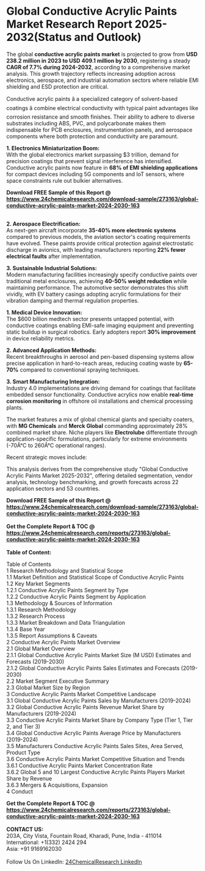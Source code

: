 <h1>Global Conductive Acrylic Paints Market Research Report 2025-2032(Status and Outlook)</h1><p>The global <strong>conductive acrylic paints market</strong> is projected to grow from <strong>USD 238.2 million in 2023 to USD 409.1 million by 2030</strong>, registering a steady <strong>CAGR of 7.7% during 2024-2032</strong>, according to a comprehensive market analysis. This growth trajectory reflects increasing adoption across electronics, aerospace, and industrial automation sectors where reliable EMI shielding and ESD protection are critical.</p><p>Conductive acrylic paints â a specialized category of solvent-based coatings â combine electrical conductivity with typical paint advantages like corrosion resistance and smooth finishes. Their ability to adhere to diverse substrates including ABS, PVC, and polycarbonate makes them indispensable for PCB enclosures, instrumentation panels, and aerospace components where both protection and conductivity are paramount.</p><p><strong>1. Electronics Miniaturization Boom:</strong><br>
With the global electronics market surpassing $3 trillion, demand for precision coatings that prevent signal interference has intensified. Conductive acrylic paints now feature in <strong>68% of EMI shielding applications</strong> for compact devices including 5G components and IoT sensors, where space constraints rule out bulkier alternatives.</p><div><b>Download FREE Sample of this Report @ 
            <a href="https://www.24chemicalresearch.com/download-sample/273163/global-conductive-acrylic-paints-market-2024-2030-163">
            https://www.24chemicalresearch.com/download-sample/273163/global-conductive-acrylic-paints-market-2024-2030-163</a></b></div><br><p><strong>2. Aerospace Electrification:</strong><br>
As next-gen aircraft incorporate <strong>35-40% more electronic systems</strong> compared to previous models, the aviation sector's coating requirements have evolved. These paints provide critical protection against electrostatic discharge in avionics, with leading manufacturers reporting <strong>22% fewer electrical faults</strong> after implementation.</p><p><strong>3. Sustainable Industrial Solutions:</strong><br>
Modern manufacturing facilities increasingly specify conductive paints over traditional metal enclosures, achieving <strong>40-50% weight reduction</strong> while maintaining performance. The automotive sector demonstrates this shift vividly, with EV battery casings adopting acrylic formulations for their vibration damping and thermal regulation properties.</p><p><strong>1. Medical Device Innovation:</strong><br>
The $600 billion medtech sector presents untapped potential, with conductive coatings enabling EMI-safe imaging equipment and preventing static buildup in surgical robotics. Early adopters report <strong>30% improvement</strong> in device reliability metrics.</p><p><strong>2. Advanced Application Methods:</strong><br>
Recent breakthroughs in aerosol and pen-based dispensing systems allow precise application in hard-to-reach areas, reducing coating waste by <strong>65-70%</strong> compared to conventional spraying techniques.</p><p><strong>3. Smart Manufacturing Integration:</strong><br>
Industry 4.0 implementations are driving demand for coatings that facilitate embedded sensor functionality. Conductive acrylics now enable <strong>real-time corrosion monitoring</strong> in offshore oil installations and chemical processing plants.</p><p>The market features a mix of global chemical giants and specialty coaters, with <strong>MG Chemicals</strong> and <strong>Merck Global</strong> commanding approximately 28% combined market share. Niche players like <strong>Electrolube</strong> differentiate through application-specific formulations, particularly for extreme environments (-70Â°C to 260Â°C operational ranges).</p><p>Recent strategic moves include:</p><p>This analysis derives from the comprehensive study "Global Conductive Acrylic Paints Market 2025-2032", offering detailed segmentation, vendor analysis, technology benchmarking, and growth forecasts across 22 application sectors and 53 countries.</p><div><b>Download FREE Sample of this Report @ 
            <a href="https://www.24chemicalresearch.com/download-sample/273163/global-conductive-acrylic-paints-market-2024-2030-163">
            https://www.24chemicalresearch.com/download-sample/273163/global-conductive-acrylic-paints-market-2024-2030-163</a></b></div><br><div><b>Get the Complete Report & TOC @ 
            <a href="https://www.24chemicalresearch.com/reports/273163/global-conductive-acrylic-paints-market-2024-2030-163">
            https://www.24chemicalresearch.com/reports/273163/global-conductive-acrylic-paints-market-2024-2030-163</a></b></div><br>
            <b>Table of Content:</b><p>Table of Contents<br />
1 Research Methodology and Statistical Scope<br />
1.1 Market Definition and Statistical Scope of Conductive Acrylic Paints<br />
1.2 Key Market Segments<br />
1.2.1 Conductive Acrylic Paints Segment by Type<br />
1.2.2 Conductive Acrylic Paints Segment by Application<br />
1.3 Methodology & Sources of Information<br />
1.3.1 Research Methodology<br />
1.3.2 Research Process<br />
1.3.3 Market Breakdown and Data Triangulation<br />
1.3.4 Base Year<br />
1.3.5 Report Assumptions & Caveats<br />
2 Conductive Acrylic Paints Market Overview<br />
2.1 Global Market Overview<br />
2.1.1 Global Conductive Acrylic Paints Market Size (M USD) Estimates and Forecasts (2019-2030)<br />
2.1.2 Global Conductive Acrylic Paints Sales Estimates and Forecasts (2019-2030)<br />
2.2 Market Segment Executive Summary<br />
2.3 Global Market Size by Region<br />
3 Conductive Acrylic Paints Market Competitive Landscape<br />
3.1 Global Conductive Acrylic Paints Sales by Manufacturers (2019-2024)<br />
3.2 Global Conductive Acrylic Paints Revenue Market Share by Manufacturers (2019-2024)<br />
3.3 Conductive Acrylic Paints Market Share by Company Type (Tier 1, Tier 2, and Tier 3)<br />
3.4 Global Conductive Acrylic Paints Average Price by Manufacturers (2019-2024)<br />
3.5 Manufacturers Conductive Acrylic Paints Sales Sites, Area Served, Product Type<br />
3.6 Conductive Acrylic Paints Market Competitive Situation and Trends<br />
3.6.1 Conductive Acrylic Paints Market Concentration Rate<br />
3.6.2 Global 5 and 10 Largest Conductive Acrylic Paints Players Market Share by Revenue<br />
3.6.3 Mergers & Acquisitions, Expansion<br />
4 Conduct</p><div><b>Get the Complete Report & TOC @ 
            <a href="https://www.24chemicalresearch.com/reports/273163/global-conductive-acrylic-paints-market-2024-2030-163">
            https://www.24chemicalresearch.com/reports/273163/global-conductive-acrylic-paints-market-2024-2030-163</a></b></div><br><b>CONTACT US:</b><br>
            203A, City Vista, Fountain Road, Kharadi, Pune, India - 411014<br>
            International: +1(332) 2424 294<br>
            Asia: +91 9169162030 <br><br>
            Follow Us On LinkedIn: <a href="https://www.linkedin.com/company/24chemicalresearch/">24ChemicalResearch LinkedIn</a>